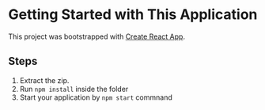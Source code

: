 # Getting Started with This Application
This project was bootstrapped with [Create React App](https://github.com/facebook/create-react-app).

## Steps

1. Extract the zip.
2. Run `npm install` inside the folder
3. Start  your application by `npm start` commnand